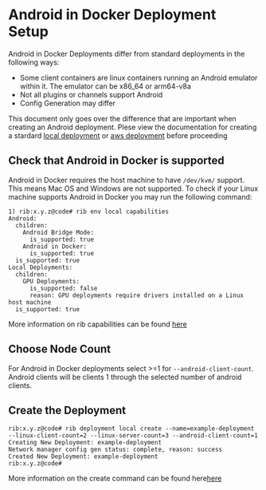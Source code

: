 # Android in Docker Deployment Setup

Android in Docker Deployments differ from standard deployments in the following ways:
- Some client containers are linux containers running an Android emulator within it. The emulator can be x86_64 or arm64-v8a
- Not all plugins or channels support Android
- Config Generation may differ

This document only goes over the difference that are important when creating an Android deployment. Plese view the documentation for creating a stardard [local deployment](./local-deployments.md) or [aws deployment](./aws-deployments.md) before proceeding

## Check that Android in Docker is supported

Android in Docker requires the host machine to have `/dev/kvm/` support. This means Mac OS and Windows are not supported. To check if your Linux machine supports Android in Docker you may run the following command:

```
1) rib:x.y.z@code# rib env local capabilities
Android:
  children:
    Android Bridge Mode:
      is_supported: true
    Android in Docker:
      is_supported: true
  is_supported: true
Local Deployments:
  children:
    GPU Deployments:
      is_supported: false
      reason: GPU deployments require drivers installed on a Linux host machine
  is_supported: true

```

More information on rib capabilities can be found [here](../../reference/env/local/capabilities.md)

## Choose Node Count
For Android in Docker deployments select >=1 for `--android-client-count`. Android clients will be clients 1 through the selected number of android clients.

## Create the Deployment
```
rib:x.y.z@code# rib deployment local create --name=example-deployment --linux-client-count=2 --linux-server-count=3 --android-client-count=1
Creating New Deployment: example-deployment
Network manager config gen status: complete, reason: success
Created New Deployment: example-deployment
rib:x.y.z@code#
```

More information on the create command can be found here[here](../../reference/deployment/local/create)